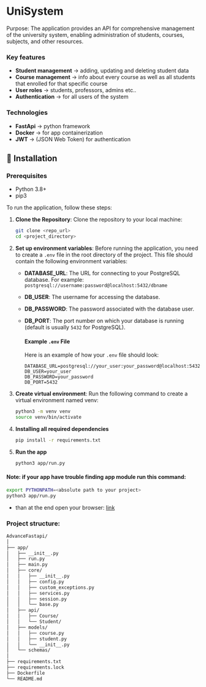 # UniSystem

Purpose: The application provides an API for comprehensive management of the university system, enabling administration of students, courses, subjects, and other resources.

### Key features
- **Student management** -> adding, updating and deleting student data
- **Course management** -> info about every course as well as all students that enrolled for that specific course
- **User roles** -> students, professors, admins etc..
- **Authentication** -> for all users of the system

### Technologies

- **FastApi** -> python framework
- **Docker** -> for app containerization
- **JWT** -> (JSON Web Token) for authentication

## :memo: Installation

### Prerequisites
- Python 3.8+
- pip3

To run the application, follow these steps:

1. **Clone the Repository**:
   Clone the repository to your local machine:
   ```bash
   git clone <repo_url>
   cd <project_directory>

2. **Set up environment variables**: Before running the application, you need to create a `.env` file in the root 
   directory of the project. This file should contain the following environment variables:
   - **DATABASE_URL**: The URL for connecting to your PostgreSQL database. For example: `postgresql://username:password@localhost:5432/dbname`
  
   - **DB_USER**: The username for accessing the database. 

   - **DB_PASSWORD**: The password associated with the database user.

   - **DB_PORT**: The port number on which your database is running (default is usually `5432` for PostgreSQL).

      #### Example `.env` File
   
      Here is an example of how your `.env` file should look:
   
      ```env
      DATABASE_URL=postgresql://your_user:your_password@localhost:5432/your_database
      DB_USER=your_user
      DB_PASSWORD=your_password
      DB_PORT=5432
  
3. **Create virtual environment**: Run the following command to create a virtual environment named venv:
   ```bash
   python3 -m venv venv
   source venv/bin/activate

4. **Installing all required dependencies**
   ```bash
   pip install -r requirements.txt

5. **Run the app**
   ```bash
   python3 app/run.py

#### Note: if your app have trouble finding app module run this command:
   ```bash
   export PYTHONPATH=<absolute path to your project>
   python3 app/run.py
   ```
- than at the end open your browser: [link](http://localhost:8000/docs#)

### Project structure:

```markdown
AdvanceFastapi/
│
├── app/
│   ├── __init__.py
│   ├── run.py
│   ├── main.py
│   ├── core/
│   │   ├── __init__.py
│   │   ├── config.py
│   │   ├── custom_exceptions.py
│   │   ├── services.py
│   │   ├── session.py
│   │   └── base.py
│   ├── api/
│   │   ├── Course/
│   │   └── Student/
│   ├── models/
│   │   ├── course.py
│   │   ├── student.py
│   │   └── __init__.py
│   └── schemas/
│
├── requirements.txt
├── requirements.lock
├── Dockerfile
└── README.md
```